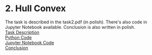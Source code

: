 # 2. Hull Convex
The task is described in the task2.pdf (in polish). There's also code in Jupyter Notebook available.
Conclusion is also written in polish.  
<a href="https://github.com/LucasJezap/GeometricAlgorithms/tree/master/1.%20Geometric%20predicates/task1.pdf">  Task Description  
<a href="https://github.com/LucasJezap/GeometricAlgorithms/tree/master/1.%20Geometric%20predicates/lab1.py"> Python Code  
<a href="https://github.com/LucasJezap/GeometricAlgorithms/tree/master/1.%20Geometric%20predicates/Task1.ipynb"> Jupyter Notebook Code   
<a href="https://github.com/LucasJezap/GeometricAlgorithms/tree/master/1.%20Geometric%20predicates/Conclusion.pdf"> Conclusion

